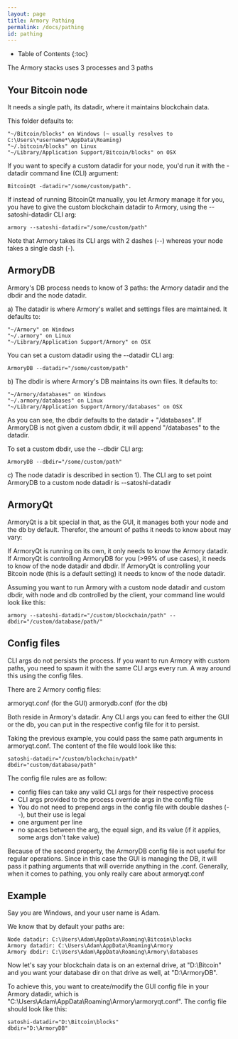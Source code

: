 ```yaml
---
layout: page
title: Armory Pathing
permalink: /docs/pathing
id: pathing
---
```


* Table of Contents
{:toc}

The Armory stacks uses 3 processes and 3 paths

## Your Bitcoin node

It needs a single path, its datadir, where it maintains blockchain data.

This folder defaults to:

~~~
"~/Bitcoin/blocks" on Windows (~ usually resolves to C:\Users\*username*\AppData\Roaming)
"~/.bitcoin/blocks" on Linux
"~/Library/Application Support/Bitcoin/blocks" on OSX
~~~

If you want to specify a custom datadir for your node, you'd run it with the -datadir command line (CLI) argument:

~~~
BitcoinQt -datadir="/some/custom/path".
~~~

If instead of running BitcoinQt manually, you let Armory manage it for you, you have to give the custom blockchain datadir to Armory, using the --satoshi-datadir CLI arg:

~~~
armory --satoshi-datadir="/some/custom/path"
~~~

Note that Armory takes its CLI args with 2 dashes (--) whereas your node takes a single dash (-).

## ArmoryDB

Armory's DB process needs to know of 3 paths: the Armory datadir and the dbdir and the node datadir.

a) The datadir is where Armory's wallet and settings files are maintained. It defaults to:

~~~
"~/Armory" on Windows
"~/.armory" on Linux
"~/Library/Application Support/Armory" on OSX
~~~

You can set a custom datadir using the --datadir CLI arg:

~~~
ArmoryDB --datadir="/some/custom/path"
~~~

b) The dbdir is where Armory's DB maintains its own files. It defaults to:

~~~
"~/Armory/databases" on Windows
"~/.armory/databases" on Linux
"~/Library/Application Support/Armory/databases" on OSX
~~~

As you can see, the dbdir defaults to the datadir + "/databases". If ArmoryDB is not given a custom dbdir, it will append "/databases" to the datadir.

To set a custom dbdir, use the --dbdir CLI arg:

~~~
ArmoryDB --dbdir="/some/custom/path"
~~~

c) The node datadir is described in section 1). The CLI arg to set point ArmoryDB to a custom node datadir is --satoshi-datadir

## ArmoryQt

ArmoryQt is a bit special in that, as the GUI, it manages both your node and the db by default. Therefor, the amount of paths it needs to know about may vary:

If ArmoryQt is running on its own, it only needs to know the Armory datadir.
If ArmoryQt is controlling ArmoryDB for you (>99% of use cases), it needs to know of the node datadir and dbdir.
If ArmoryQt is controlling your Bitcoin node (this is a default setting) it needs to know of the node datadir.

Assuming you want to run Armory with a custom node datadir and custom dbdir, with node and db controlled by the client, your command line would look like this:

~~~
armory --satoshi-datadir="/custom/blockchain/path" --dbdir="/custom/database/path/"
~~~

## Config files

CLI args do not persists the process. If you want to run Armory with custom paths, you need to spawn it with the same CLI args every run. A way around this using the config files.

There are 2 Armory config files:

armoryqt.conf (for the GUI)
armorydb.conf (for the db)

Both reside in Armory's datadir. Any CLI args you can feed to either the GUI or the db, you can put in the respective config file for it to persist.

Taking the previous example, you could pass the same path arguments in armoryqt.conf. The content of the file would look like this:

~~~
satoshi-datadir="/custom/blockchain/path"
dbdir="custom/database/path"
~~~

The config file rules are as follow:

- config files can take any valid CLI args for their respective process
- CLI args provided to the process override args in the config file
- You do not need to prepend args in the config file with double dashes (--), but their use is legal
- one argument per line
- no spaces between the arg, the equal sign, and its value (if it applies, some args don't take value)

Because of the second property, the ArmoryDB config file is not useful for regular operations. Since in this case the GUI is managing the DB, it will pass it pathing arguments that will override anything in the .conf.
Generally, when it comes to pathing, you only really care about armoryqt.conf

## Example

Say you are Windows, and your user name is Adam.

We know that by default your paths are:

~~~
Node datadir: C:\Users\Adam\AppData\Roaming\Bitcoin\blocks
Armory datadir: C:\Users\Adam\AppData\Roaming\Armory
Armory dbdir: C:\Users\Adam\AppData\Roaming\Armory\databases
~~~

Now let's say your blockchain data is on an external drive, at "D:\Bitcoin" and you want your database dir on that drive as well, at "D:\ArmoryDB".

To achieve this, you want to create/modify the GUI config file in your Armory datadir, which is "C:\Users\Adam\AppData\Roaming\Armory\armoryqt.conf". The config file should look like this:

~~~
satoshi-datadir="D:\Bitcoin\blocks"
dbdir="D:\ArmoryDB"
~~~
